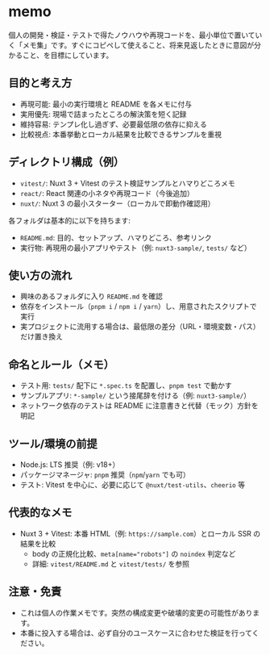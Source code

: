 # memo

個人の開発・検証・テストで得たノウハウや再現コードを、最小単位で置いていく「メモ集」です。すぐにコピペして使えること、将来見返したときに意図が分かること、を目標にしています。

## 目的と考え方

- 再現可能: 最小の実行環境と README を各メモに付与
- 実用優先: 現場で詰まったところの解決策を短く記録
- 維持容易: テンプレ化し過ぎず、必要最低限の依存に抑える
- 比較視点: 本番挙動とローカル結果を比較できるサンプルを重視

## ディレクトリ構成（例）

- `vitest/`: Nuxt 3 + Vitest のテスト検証サンプルとハマりどころメモ
- `react/`: React 関連の小ネタや再現コード（今後追加）
- `nuxt/`: Nuxt 3 の最小スターター（ローカルで即動作確認用）

各フォルダは基本的に以下を持ちます:

- `README.md`: 目的、セットアップ、ハマりどころ、参考リンク
- 実行物: 再現用の最小アプリやテスト（例: `nuxt3-sample/`, `tests/` など）

## 使い方の流れ

- 興味のあるフォルダに入り `README.md` を確認
- 依存をインストール（`pnpm i` / `npm i` / `yarn`）し、用意されたスクリプトで実行
- 実プロジェクトに流用する場合は、最低限の差分（URL・環境変数・パス）だけ置き換え

## 命名とルール（メモ）

- テスト用: `tests/` 配下に `*.spec.ts` を配置し、`pnpm test` で動かす
- サンプルアプリ: `*-sample/` という接尾辞を付ける（例: `nuxt3-sample/`）
- ネットワーク依存のテストは README に注意書きと代替（モック）方針を明記

## ツール/環境の前提

- Node.js: LTS 推奨（例: v18+）
- パッケージマネージャ: `pnpm` 推奨（`npm`/`yarn` でも可）
- テスト: Vitest を中心に、必要に応じて `@nuxt/test-utils`、`cheerio` 等

## 代表的なメモ

- Nuxt 3 + Vitest: 本番 HTML（例: `https://sample.com`）とローカル SSR の結果を比較
  - body の正規化比較、`meta[name="robots"]` の `noindex` 判定など
  - 詳細: `vitest/README.md` と `vitest/tests/` を参照

## 注意・免責

- これは個人の作業メモです。突然の構成変更や破壊的変更の可能性があります。
- 本番に投入する場合は、必ず自分のユースケースに合わせた検証を行ってください。

